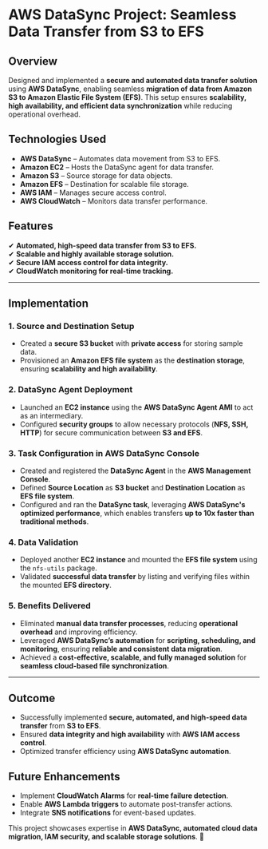 # AWS DataSync Project: Seamless Data Transfer from S3 to EFS  

## Overview  
Designed and implemented a **secure and automated data transfer solution** using **AWS DataSync**, enabling seamless **migration of data from Amazon S3 to Amazon Elastic File System (EFS)**. This setup ensures **scalability, high availability, and efficient data synchronization** while reducing operational overhead.  


## Technologies Used  
- **AWS DataSync** – Automates data movement from S3 to EFS.  
- **Amazon EC2** – Hosts the DataSync agent for data transfer.  
- **Amazon S3** – Source storage for data objects.  
- **Amazon EFS** – Destination for scalable file storage.  
- **AWS IAM** – Manages secure access control.  
- **AWS CloudWatch** – Monitors data transfer performance.  

## Features  
✔ **Automated, high-speed data transfer from S3 to EFS.**  
✔ **Scalable and highly available storage solution.**  
✔ **Secure IAM access control for data integrity.**  
✔ **CloudWatch monitoring for real-time tracking.**  

---

## Implementation  

### **1. Source and Destination Setup**  
- Created a **secure S3 bucket** with **private access** for storing sample data.  
- Provisioned an **Amazon EFS file system** as the **destination storage**, ensuring **scalability and high availability**.  

### **2. DataSync Agent Deployment**  
- Launched an **EC2 instance** using the **AWS DataSync Agent AMI** to act as an intermediary.  
- Configured **security groups** to allow necessary protocols (**NFS, SSH, HTTP**) for secure communication between **S3 and EFS**.  

### **3. Task Configuration in AWS DataSync Console**  
- Created and registered the **DataSync Agent** in the **AWS Management Console**.  
- Defined **Source Location** as **S3 bucket** and **Destination Location** as **EFS file system**.  
- Configured and ran the **DataSync task**, leveraging **AWS DataSync's optimized performance**, which enables transfers **up to 10x faster than traditional methods**.  

### **4. Data Validation**  
- Deployed another **EC2 instance** and mounted the **EFS file system** using the `nfs-utils` package.  
- Validated **successful data transfer** by listing and verifying files within the mounted **EFS directory**.  

### **5. Benefits Delivered**  
- Eliminated **manual data transfer processes**, reducing **operational overhead** and improving efficiency.  
- Leveraged **AWS DataSync’s automation** for **scripting, scheduling, and monitoring**, ensuring **reliable and consistent data migration**.  
- Achieved a **cost-effective, scalable, and fully managed solution** for **seamless cloud-based file synchronization**.  

---

## Outcome  
- Successfully implemented **secure, automated, and high-speed data transfer** from **S3 to EFS**.  
- Ensured **data integrity and high availability** with **AWS IAM access control**.  
- Optimized transfer efficiency using **AWS DataSync automation**.  


## Future Enhancements  
- Implement **CloudWatch Alarms** for **real-time failure detection**.  
- Enable **AWS Lambda triggers** to automate post-transfer actions.  
- Integrate **SNS notifications** for event-based updates.  

This project showcases expertise in **AWS DataSync, automated cloud data migration, IAM security, and scalable storage solutions**. 🚀  
 
 
